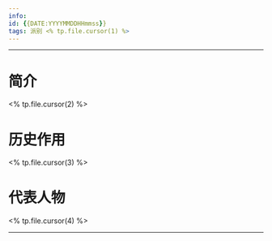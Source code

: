 ```yaml
---
info:
id: {{DATE:YYYYMMDDHHmmss}}
tags: 派别 <% tp.file.cursor(1) %>
---
```

---
# 简介
<% tp.file.cursor(2) %>
# 历史作用
<% tp.file.cursor(3) %>
# 代表人物
<% tp.file.cursor(4) %>

---



